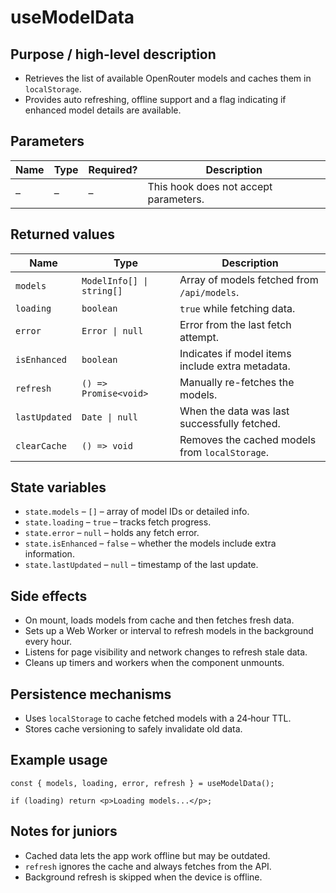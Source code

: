 # useModelData

## Purpose / high-level description
- Retrieves the list of available OpenRouter models and caches them in `localStorage`.
- Provides auto refreshing, offline support and a flag indicating if enhanced model
  details are available.

## Parameters
| Name | Type | Required? | Description |
| ---- | ---- | --------- | ----------- |
| – | – | – | This hook does not accept parameters. |

## Returned values
| Name | Type | Description |
| ---- | ---- | ----------- |
| `models` | `ModelInfo[] \| string[]` | Array of models fetched from `/api/models`. |
| `loading` | `boolean` | `true` while fetching data. |
| `error` | `Error \| null` | Error from the last fetch attempt. |
| `isEnhanced` | `boolean` | Indicates if model items include extra metadata. |
| `refresh` | `() => Promise<void>` | Manually re-fetches the models. |
| `lastUpdated` | `Date \| null` | When the data was last successfully fetched. |
| `clearCache` | `() => void` | Removes the cached models from `localStorage`. |

## State variables
- `state.models` – `[]` – array of model IDs or detailed info.
- `state.loading` – `true` – tracks fetch progress.
- `state.error` – `null` – holds any fetch error.
- `state.isEnhanced` – `false` – whether the models include extra information.
- `state.lastUpdated` – `null` – timestamp of the last update.

## Side effects
- On mount, loads models from cache and then fetches fresh data.
- Sets up a Web Worker or interval to refresh models in the background every hour.
- Listens for page visibility and network changes to refresh stale data.
- Cleans up timers and workers when the component unmounts.

## Persistence mechanisms
- Uses `localStorage` to cache fetched models with a 24‑hour TTL.
- Stores cache versioning to safely invalidate old data.

## Example usage
```tsx
const { models, loading, error, refresh } = useModelData();

if (loading) return <p>Loading models...</p>;
```

## Notes for juniors
- Cached data lets the app work offline but may be outdated.
- `refresh` ignores the cache and always fetches from the API.
- Background refresh is skipped when the device is offline.
